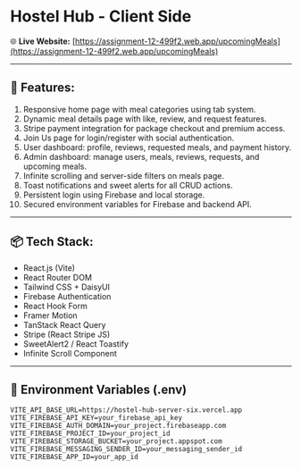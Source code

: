 # Hostel Hub - Client Side

🌐 **Live Website:** [https://assignment-12-499f2.web.app/upcomingMeals](https://assignment-12-499f2.web.app/upcomingMeals)

---

## 🧩 Features:
1. Responsive home page with meal categories using tab system.
2. Dynamic meal details page with like, review, and request features.
3. Stripe payment integration for package checkout and premium access.
4. Join Us page for login/register with social authentication.
5. User dashboard: profile, reviews, requested meals, and payment history.
6. Admin dashboard: manage users, meals, reviews, requests, and upcoming meals.
7. Infinite scrolling and server-side filters on meals page.
8. Toast notifications and sweet alerts for all CRUD actions.
9. Persistent login using Firebase and local storage.
10. Secured environment variables for Firebase and backend API.

---

## 📦 Tech Stack:
- React.js (Vite)
- React Router DOM
- Tailwind CSS + DaisyUI
- Firebase Authentication
- React Hook Form
- Framer Motion
- TanStack React Query
- Stripe (React Stripe JS)
- SweetAlert2 / React Toastify
- Infinite Scroll Component

---

## 📁 Environment Variables (.env)
```env
VITE_API_BASE_URL=https://hostel-hub-server-six.vercel.app
VITE_FIREBASE_API_KEY=your_firebase_api_key
VITE_FIREBASE_AUTH_DOMAIN=your_project.firebaseapp.com
VITE_FIREBASE_PROJECT_ID=your_project_id
VITE_FIREBASE_STORAGE_BUCKET=your_project.appspot.com
VITE_FIREBASE_MESSAGING_SENDER_ID=your_messaging_sender_id
VITE_FIREBASE_APP_ID=your_app_id
